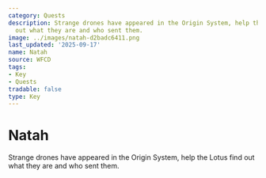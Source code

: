 ```yaml
---
category: Quests
description: Strange drones have appeared in the Origin System, help the Lotus find
  out what they are and who sent them.
image: ../images/natah-d2badc6411.png
last_updated: '2025-09-17'
name: Natah
source: WFCD
tags:
- Key
- Quests
tradable: false
type: Key
---
```


# Natah

Strange drones have appeared in the Origin System, help the Lotus find out what they are and who sent them.

